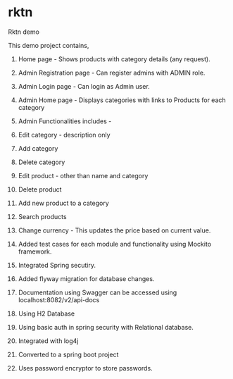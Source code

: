 # rktn
Rktn demo

This demo project contains,
1) Home page - Shows products with category details (any request).
2) Admin Registration page - Can register admins with ADMIN role.
3) Admin Login page - Can login as Admin user.
4) Admin Home page - Displays categories with links to Products for each category
5) Admin Functionalities includes -
  1) Edit category - description only
  2) Add category
  3) Delete category
  4) Edit product - other than name and category
  5) Delete product
  6) Add new product to a category
  7) Search products
  8) Change currency - This updates the price based on current value.
  
6) Added test cases for each module and functionality using Mockito framework.
7) Integrated Spring secutiry.
8) Added flyway migration for database changes.
9) Documentation using Swagger can be accessed using localhost:8082/v2/api-docs
10) Using H2 Database
11) Using basic auth in spring security with Relational database.
13) Integrated with log4j 
14) Converted to a spring boot project
15) Uses password encryptor to store passwords.

